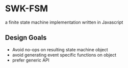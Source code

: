 # SWK-FSM

a finite state machine implementation written in Javascript

## Design Goals

* Avoid no-ops on resulting state machine object
* avoid generating event specific functions on object
* prefer generic API 
